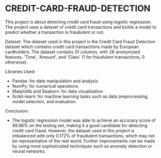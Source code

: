 # CREDIT-CARD-FRAUD-DETECTION
This project is about detecting credit card fraud using logistic regression. The project uses a dataset of credit card transactions and builds a model to predict whether a transaction is fraudulent or not.

Dataset:
The dataset used in this project is the Credit Card Fraud Detection dataset which contains credit card transactions made by European cardholders. The dataset contains 31 columns, with 28 anonymized features, 'Time', 'Amount', and 'Class' (1 for fraudulent transactions, 0 otherwise).

Libraries Used:

- Pandas: for data manipulation and analysis
- NumPy: for numerical operations
- Matplotlib and Seaborn: for data visualization
- Scikit-learn: for machine learning tasks such as data preprocessing, model selection, and evaluation.

Conclusion:
- The logistic regression model was able to achieve an accuracy score of 99.86% on the testing set, making it a good candidate for detecting credit card fraud. However, the dataset used in this project is imbalanced with only 0.172% of fraudulent transactions, which may not be representative of the real world. Further improvements can be made by using more sophisticated techniques such as anomaly detection or neural networks.
